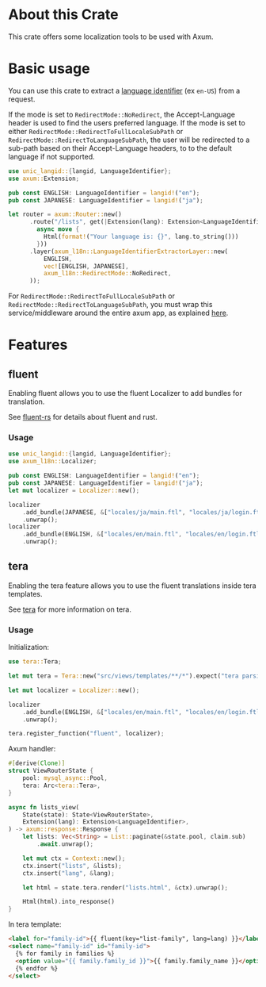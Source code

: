 # About this Crate

This crate offers some localization tools to be used with Axum.

# Basic usage

You can use this crate to extract a [language identifier](https://gist.github.com/eddieoz/63d839c8a20ef508cfa4fa9562632a21) (ex `en-US`) from a request.

If the mode is set to `RedirectMode::NoRedirect`, the Accept-Language header is used to find the users preferred language. If the mode is set to either `RedirectMode::RedirectToFullLocaleSubPath` or `RedirectMode::RedirectToLanguageSubPath`, the user will be redirected to a sub-path based on their Accept-Language headers, to to the default language if not supported.

```rust
use unic_langid::{langid, LanguageIdentifier};
use axum::Extension;

pub const ENGLISH: LanguageIdentifier = langid!("en");
pub const JAPANESE: LanguageIdentifier = langid!("ja");

let router = axum::Router::new()
      .route("/lists", get(|Extension(lang): Extension<LanguageIdentifier>|
        async move {
          Html(format!("Your language is: {}", lang.to_string()))
        }))
      .layer(axum_l18n::LanguageIdentifierExtractorLayer::new(
          ENGLISH,
          vec![ENGLISH, JAPANESE],
          axum_l18n::RedirectMode::NoRedirect,
      ));
```

For `RedirectMode::RedirectToFullLocaleSubPath` or `RedirectMode::RedirectToLanguageSubPath`, you must wrap this service/middleware around the entire
axum app, as explained [here](https://docs.rs/axum/latest/axum/middleware/index.html#rewriting-request-uri-in-middleware).

# Features

## fluent

Enabling fluent allows you to use the fluent Localizer to add bundles for translation.

See [fluent-rs](https://github.com/projectfluent/fluent-rs) for details about fluent and rust.

### Usage

```rust
use unic_langid::{langid, LanguageIdentifier};
use axum_l18n::Localizer;

pub const ENGLISH: LanguageIdentifier = langid!("en");
pub const JAPANESE: LanguageIdentifier = langid!("ja");
let mut localizer = Localizer::new();

localizer
    .add_bundle(JAPANESE, &["locales/ja/main.ftl", "locales/ja/login.ftl"])
    .unwrap();
localizer
    .add_bundle(ENGLISH, &["locales/en/main.ftl", "locales/en/login.ftl"])
    .unwrap();
```

## tera

Enabling the tera feature allows you to use the fluent translations inside tera templates.

See [tera](https://docs.rs/tera/latest/tera/) for more information on tera.

### Usage

Initialization:

```rust
use tera::Tera;

let mut tera = Tera::new("src/views/templates/**/*").expect("tera parsing error");

let mut localizer = Localizer::new();

localizer
    .add_bundle(ENGLISH, &["locales/en/main.ftl", "locales/en/login.ftl"])
    .unwrap();

tera.register_function("fluent", localizer);
```

Axum handler:

```rust
#[derive(Clone)]
struct ViewRouterState {
    pool: mysql_async::Pool,
    tera: Arc<tera::Tera>,
}

async fn lists_view(
    State(state): State<ViewRouterState>,
    Extension(lang): Extension<LanguageIdentifier>,
) -> axum::response::Response {
    let lists: Vec<String> = List::paginate(&state.pool, claim.sub)
        .await.unwrap();

    let mut ctx = Context::new();
    ctx.insert("lists", &lists);
    ctx.insert("lang", &lang);

    let html = state.tera.render("lists.html", &ctx).unwrap();

    Html(html).into_response()
}
```

In tera template:

```html
<label for="family-id">{{ fluent(key="list-family", lang=lang) }}</label>
<select name="family-id" id="family-id">
  {% for family in families %}
  <option value="{{ family.family_id }}">{{ family.family_name }}</option>
  {% endfor %}
</select>
```
